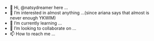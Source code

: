 - 👋 Hi, @natsydreamer here ...
- 👀 I’m interested in almost anything ...(since ariana says that almost is never enough YKWIM)
- 🌱 I’m currently learning ...
- 💞️ I’m looking to collaborate on ...
- 📫 How to reach me ...

<!---
natsydreamer/natsydreamer is a ✨ special ✨ repository because its `README.md` (this file) appears on your GitHub profile.
You can click the Preview link to take a look at your changes.
--->
